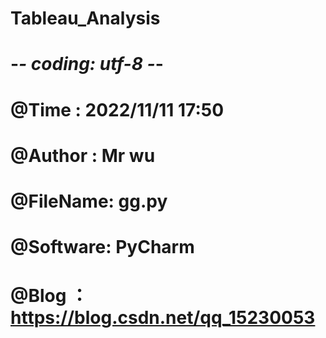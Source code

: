 # Tableau_Analysis
# -*- coding: utf-8 -*-
# @Time    : 2022/11/11 17:50
# @Author  : Mr wu
# @FileName: gg.py
# @Software: PyCharm
# @Blog    ：https://blog.csdn.net/qq_15230053
